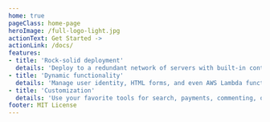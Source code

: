 ```yaml
---
home: true
pageClass: home-page
heroImage: /full-logo-light.jpg
actionText: Get Started ->
actionLink: /docs/
features:
- title: 'Rock-solid deployment'
  details: 'Deploy to a redundant network of servers with built‑in continuous integration and HTTPS.'
- title: 'Dynamic functionality'
  details: 'Manage user identity, HTML forms, and even AWS Lambda functions with ease.'
- title: 'Customization'
  details: 'Use your favorite tools for search, payments, commenting, or content management.'
footer: MIT License
---
```

